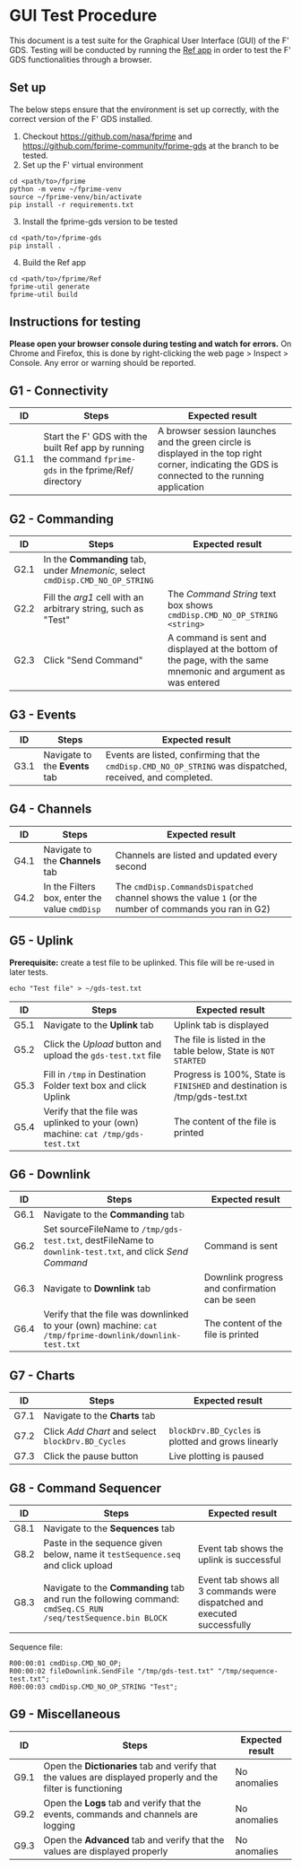 # GUI Test Procedure

This document is a test suite for the Graphical User Interface (GUI) of the F' GDS. Testing will be conducted by running the [Ref app](https://github.com/nasa/fprime/tree/master/Ref) in order to test the F' GDS functionalities through a browser.

## Set up

The below steps ensure that the environment is set up correctly, with the correct version of the F' GDS installed.
1. Checkout https://github.com/nasa/fprime and https://github.com/fprime-community/fprime-gds at the branch to be tested.
2. Set up the F' virtual environment
```
cd <path/to>/fprime
python -m venv ~/fprime-venv
source ~/fprime-venv/bin/activate
pip install -r requirements.txt
```
3. Install the fprime-gds version to be tested 
```
cd <path/to>/fprime-gds
pip install .
```
4. Build the Ref app
```
cd <path/to>/fprime/Ref
fprime-util generate
fprime-util build
```
## Instructions for testing

**Please open your browser console during testing and watch for errors.** On Chrome and Firefox, this is done by right-clicking the web page > Inspect > Console. Any error or warning should be reported.

## G1 - Connectivity

| ID | Steps | Expected result|
| --- | --- | --- |
| G1.1 | Start the F' GDS with the built Ref app by running the command ```fprime-gds``` in the fprime/Ref/ directory | A browser session launches and the green circle is displayed in the top right corner, indicating the GDS is connected to the running application |

## G2 - Commanding

| ID | Steps | Expected result|
| --- | --- | --- |
| G2.1 | In the **Commanding** tab, under _Mnemonic_, select `cmdDisp.CMD_NO_OP_STRING` |  |
| G2.2 | Fill the _arg1_ cell with an arbitrary string, such as "Test" | The _Command String_ text box shows `cmdDisp.CMD_NO_OP_STRING <string>` |
| G2.3 | Click "Send Command" | A command is sent and displayed at the bottom of the page, with the same mnemonic and argument as was entered |

## G3 - Events
| ID | Steps | Expected result|
| --- | --- | --- |
| G3.1 | Navigate to the **Events** tab | Events are listed, confirming that the `cmdDisp.CMD_NO_OP_STRING` was dispatched, received, and completed. |

## G4 - Channels
| ID | Steps | Expected result|
| --- | --- | --- |
| G4.1 | Navigate to the **Channels** tab | Channels are listed and updated every second |
| G4.2 | In the Filters box, enter the value `cmdDisp` | The `cmdDisp.CommandsDispatched` channel shows the value `1` (or the number of commands you ran in G2) |

## G5 - Uplink
**Prerequisite:** create a test file to be uplinked. This file will be re-used in later tests.
``` 
echo "Test file" > ~/gds-test.txt
```
| ID | Steps | Expected result|
| --- | --- | --- |
| G5.1 | Navigate to the **Uplink** tab | Uplink tab is displayed |
| G5.2 | Click the _Upload_ button and upload the `gds-test.txt` file | The file is listed in the table below, State is `NOT STARTED` |
| G5.3 | Fill in `/tmp` in Destination Folder text box and click Uplink | Progress is 100%, State is `FINISHED` and destination is /tmp/gds-test.txt|
| G5.4 | Verify that the file was uplinked to your (own) machine: `cat /tmp/gds-test.txt` | The content of the file is printed |

## G6 - Downlink
| ID | Steps | Expected result|
| --- | --- | --- |
| G6.1 | Navigate to the **Commanding** tab |  |
| G6.2 | Set sourceFileName to `/tmp/gds-test.txt`, destFileName to `downlink-test.txt`, and click _Send Command_ | Command is sent |
| G6.3 | Navigate to **Downlink** tab | Downlink progress and confirmation can be seen |
| G6.4 | Verify that the file was downlinked to your (own) machine: `cat /tmp/fprime-downlink/downlink-test.txt` | The content of the file is printed |

## G7 - Charts
| ID | Steps | Expected result|
| --- | --- | --- |
| G7.1 | Navigate to the **Charts** tab|  |
| G7.2 | Click _Add Chart_ and select `blockDrv.BD_Cycles` | `blockDrv.BD_Cycles` is plotted and grows linearly |
| G7.3 | Click the pause button | Live plotting is paused |

## G8 - Command Sequencer

| ID | Steps | Expected result|
| --- | --- | --- |
| G8.1 | Navigate to the **Sequences** tab | |
| G8.2 | Paste in the sequence given below, name it `testSequence.seq` and click upload | Event tab shows the uplink is successful |
| G8.3 | Navigate to the **Commanding** tab and run the following command: `cmdSeq.CS_RUN /seq/testSequence.bin BLOCK` | Event tab shows all 3 commands were dispatched and executed successfully |

Sequence file:
```
R00:00:01 cmdDisp.CMD_NO_OP;
R00:00:02 fileDownlink.SendFile "/tmp/gds-test.txt" "/tmp/sequence-test.txt";
R00:00:03 cmdDisp.CMD_NO_OP_STRING "Test";
```

## G9 - Miscellaneous 
| ID | Steps | Expected result|
| --- | --- | --- |
| G9.1 | Open the **Dictionaries** tab and verify that the values are displayed properly and the filter is functioning | No anomalies |
| G9.2 | Open the **Logs** tab and verify that the events, commands and channels are logging | No anomalies |
| G9.3 | Open the **Advanced** tab and verify that the values are displayed properly | No anomalies |